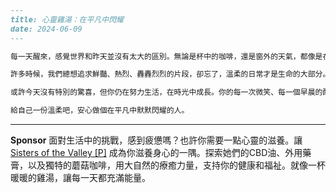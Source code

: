```markdown
---
title: 心靈雞湯：在平凡中閃耀
date: 2024-06-09
---

每一天醒來，感覺世界和昨天並沒有太大的區別。無論是杯中的咖啡，還是窗外的天氣，都像是在循環播放著同一首歌。你或許會問，這樣的日子有什麼值得期待？事實上，平淡並不是空白，反而蘊含著人生最純粹的底色。

許多時候，我們總想追求鮮豔、熱烈、轟轟烈烈的片段，卻忘了，溫柔的日常才是生命的大部分。正如流星劃過夜空雖然耀眼，但月光的恆久更是溫暖。與其羨慕別人的高光時刻，不如欣賞自己在細水長流中的堅持和柔韌。

或許今天沒有特別的驚喜，但你仍在努力生活，在時光中成長。你的每一次微笑、每一個早晨的醒來，都是屬於自己的閃耀。相信這種平凡的力量，總有一天會在你心中發光，照亮那些曾經暗淡的角落。

給自己一份溫柔吧，安心做個在平凡中默默閃耀的人。
```



---

**Sponsor**
面對生活中的挑戰，感到疲憊嗎？也許你需要一點心靈的滋養。讓 [Sisters of the Valley [P]](https://pollinations.ai/redirect-nexad/WIcBRpd6?user_id=25263117) 成為你滋養身心的一隅。探索她們的CBD油、外用藥膏，以及獨特的蘑菇咖啡，用大自然的療癒力量，支持你的健康和福祉。就像一杯暖暖的雞湯，讓每一天都充滿能量。